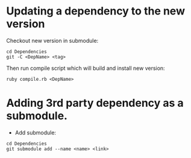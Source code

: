 # Updating a dependency to the new version

Checkout new version in submodule:

```
cd Dependencies
git -C <DepName> <tag>
```

Then run compile script which will build and install new version:

```
ruby compile.rb <DepName>
```

# Adding 3rd party dependency as a submodule.

- Add submodule:

```
cd Dependencies
git submodule add --name <name> <link>
```
